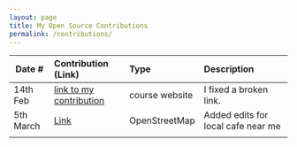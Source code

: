 ```yaml
---
layout: page
title: My Open Source Contributions
permalink: /contributions/
---
```


<!--
Type of the contribution should be "Wikipedia edit", "OpenStreet Map feature", "Documentation", "Course website", "Blog",
"Browser Add-on", etc.

The description should include a brief summary of what you did.

The link should bring us to a public page that shows your contribution. 

Replace the first row with your own contribution. 

-->





| Date #       | Contribution (Link)  | Type  | Description |
|---|:---|:---|:---|
| 14th Feb  | [link to my contribution](https://cs.nyu.edu/~joannakl/ossd_s22/daily.html)    | course website    |   I fixed a broken link.    |
| 5th March    | [Link](https://www.openstreetmap.org/node/2827478159)     | OpenStreetMap    | Added edits for local cafe near me    |
|     |     |     |      |
